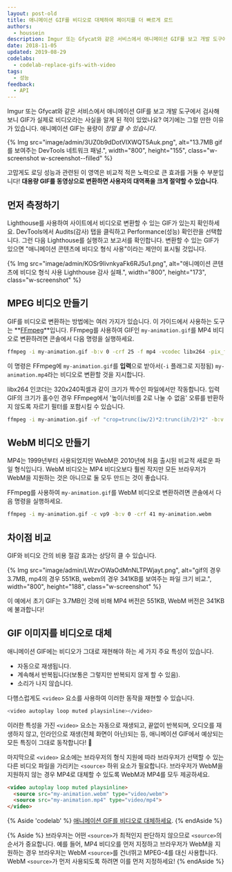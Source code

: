 ```yaml
---
layout: post-old
title: 애니메이션 GIF를 비디오로 대체하여 페이지를 더 빠르게 로드
authors:
  - houssein
description: Imgur 또는 Gfycat와 같은 서비스에서 애니메이션 GIF를 보고 개발 도구에서 검사해보니 GIF가 실제로 비디오라는 사실을 알게 된 적이 있었나요? 여기에는 그럴 만한 이유가 있습니다. 애니메이션 GIF는 용량이 정말 클 수 있습니다! 대용량 GIF를 동영상으로 변환하면 사용자의 대역폭을 크게 절약할 수 있습니다.
date: 2018-11-05
updated: 2019-08-29
codelabs:
  - codelab-replace-gifs-with-video
tags:
  - 성능
feedback:
  - API
---
```


Imgur 또는 Gfycat와 같은 서비스에서 애니메이션 GIF를 보고 개발 도구에서 검사해보니 GIF가 실제로 비디오라는 사실을 알게 된 적이 있었나요? 여기에는 그럴 만한 이유가 있습니다. 애니메이션 GIF는 용량이 *정말 클 수 있습니다*.

{% Img src="image/admin/3UZ0b9dDotVIXWQT5Auk.png", alt="13.7MB gif를 보여주는 DevTools 네트워크 패널.", width="800", height="155", class="w-screenshot w-screenshot--filled" %}

고맙게도 로딩 성능과 관련된 이 영역은 비교적 적은 노력으로 큰 효과를 거둘 수 부분입니다! **대용량 GIF를 동영상으로 변환하면 사용자의 대역폭을 크게 절약할 수 있습니다**.

## 먼저 측정하기

Lighthouse를 사용하여 사이트에서 비디오로 변환할 수 있는 GIF가 있는지 확인하세요. DevTools에서 Audits(감사) 탭을 클릭하고 Performance(성능) 확인란을 선택합니다. 그런 다음 Lighthouse를 실행하고 보고서를 확인합니다. 변환할 수 있는 GIF가 있으면 "애니메이션 콘텐츠에 비디오 형식 사용"이라는 제안이 표시될 것입니다.

{% Img src="image/admin/KOSr9IivnkyaFk6RJ5u1.png", alt="애니메이션 콘텐츠에 비디오 형식 사용 Lighthouse 감사 실패.", width="800", height="173", class="w-screenshot" %}

## MPEG 비디오 만들기

GIF를 비디오로 변환하는 방법에는 여러 가지가 있습니다. 이 가이드에서 사용하는 도구는 **[FFmpeg](https://www.ffmpeg.org/)**입니다. FFmpeg를 사용하여 GIF인 `my-animation.gif`를 MP4 비디오로 변환하려면 콘솔에서 다음 명령을 실행하세요.

```bash
ffmpeg -i my-animation.gif -b:v 0 -crf 25 -f mp4 -vcodec libx264 -pix_fmt yuv420p my-animation.mp4
```

이 명령은 FFmpeg에 `my-animation.gif`를 **입력**으로 받아서(`-i` 플래그로 지정됨) `my-animation.mp4`라는 비디오로 변환할 것을 지시합니다.

libx264 인코더는 320x240픽셀과 같이 크기가 짝수인 파일에서만 작동합니다. 입력 GIF의 크기가 홀수인 경우 FFmpeg에서 '높이/너비를 2로 나눌 수 없음' 오류를 반환하지 않도록 자르기 필터를 포함시킬 수 있습니다.

```bash
ffmpeg -i my-animation.gif -vf "crop=trunc(iw/2)*2:trunc(ih/2)*2" -b:v 0 -crf 25 -f mp4 -vcodec libx264 -pix_fmt yuv420p my-animation.mp4
```

## WebM 비디오 만들기

MP4는 1999년부터 사용되었지만 WebM은 2010년에 처음 출시된 비교적 새로운 파일 형식입니다. WebM 비디오는 MP4 비디오보다 훨씬 작지만 모든 브라우저가 WebM을 지원하는 것은 아니므로 둘 모두 만드는 것이 좋습니다.

FFmpeg를 사용하여 `my-animation.gif`를 WebM 비디오로 변환하려면 콘솔에서 다음 명령을 실행하세요.

```bash
ffmpeg -i my-animation.gif -c vp9 -b:v 0 -crf 41 my-animation.webm
```

## 차이점 비교

GIF와 비디오 간의 비용 절감 효과는 상당히 클 수 있습니다.

{% Img src="image/admin/LWzvOWaOdMnNLTPWjayt.png", alt="gif의 경우 3.7MB, mp4의 경우 551KB, webm의 경우 341KB를 보여주는 파일 크기 비교.", width="800", height="188", class="w-screenshot" %}

이 예에서 초기 GIF는 3.7MB인 것에 비해 MP4 버전은 551KB, WebM 버전은 341KB에 불과합니다!

## GIF 이미지를 비디오로 대체

애니메이션 GIF에는 비디오가 그대로 재현해야 하는 세 가지 주요 특성이 있습니다.

- 자동으로 재생됩니다.
- 계속해서 반복됩니다(보통은 그렇지만 반복되지 않게 할 수 있음).
- 소리가 나지 않습니다.

다행스럽게도 `<video>` 요소를 사용하여 이러한 동작을 재현할 수 있습니다.

```bash
<video autoplay loop muted playsinline></video>
```

이러한 특성을 가진 `<video>` 요소는 자동으로 재생되고, 끝없이 반복되며, 오디오를 재생하지 않고, 인라인으로 재생(전체 화면이 아닌)되는 등, 애니메이션 GIF에서 예상되는 모든 특징이 그대로 동작합니다! 🎉

마지막으로 `<video>` 요소에는 브라우저의 형식 지원에 따라 브라우저가 선택할 수 있는 다른 비디오 파일을 가리키는 `<source>` 하위 요소가 필요합니다. 브라우저가 WebM을 지원하지 않는 경우 MP4로 대체할 수 있도록 WebM과 MP4를 모두 제공하세요.

```html
<video autoplay loop muted playsinline>
  <source src="my-animation.webm" type="video/webm">
  <source src="my-animation.mp4" type="video/mp4">
</video>
```

{% Aside 'codelab' %} [애니메이션 GIF를 비디오로 대체하세요](/codelab-replace-gifs-with-video). {% endAside %}

{% Aside %} 브라우저는 어떤 `<source>`가 최적인지 판단하지 않으므로 `<source>`의 순서가 중요합니다. 예를 들어, MP4 비디오를 먼저 지정하고 브라우저가 WebM을 지원하는 경우 브라우저는 WebM `<source>`를 건너뛰고 MPEG-4를 대신 사용합니다. WebM `<source>`가 먼저 사용되도록 하려면 이를 먼저 지정하세요! {% endAside %}
